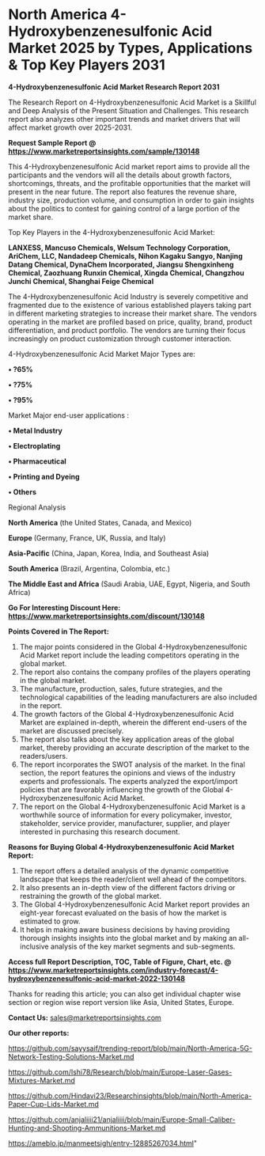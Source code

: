 # North America 4-Hydroxybenzenesulfonic Acid Market 2025 by Types, Applications & Top Key Players 2031

<strong>4-Hydroxybenzenesulfonic Acid Market Research Report 2031</strong>

The Research Report on 4-Hydroxybenzenesulfonic Acid Market is a Skillful and Deep Analysis of the Present Situation and Challenges. This research report also analyzes other important trends and market drivers that will affect market growth over 2025-2031.

<strong>Request Sample Report @ <a href=https://www.marketreportsinsights.com/sample/130148>https://www.marketreportsinsights.com/sample/130148</a></strong>

This 4-Hydroxybenzenesulfonic Acid market report aims to provide all the participants and the vendors will all the details about growth factors, shortcomings, threats, and the profitable opportunities that the market will present in the near future. The report also features the revenue share, industry size, production volume, and consumption in order to gain insights about the politics to contest for gaining control of a large portion of the market share.

Top Key Players in the 4-Hydroxybenzenesulfonic Acid Market:

<strong>LANXESS, Mancuso Chemicals, Welsum Technology Corporation, AriChem, LLC, Nandadeep Chemicals, Nihon Kagaku Sangyo, Nanjing Datang Chemical, DynaChem Incorporated, Jiangsu Shengxinheng Chemical, Zaozhuang Runxin Chemical, Xingda Chemical, Changzhou Junchi Chemical, Shanghai Feige Chemical</strong>

The 4-Hydroxybenzenesulfonic Acid Industry is severely competitive and fragmented due to the existence of various established players taking part in different marketing strategies to increase their market share. The vendors operating in the market are profiled based on price, quality, brand, product differentiation, and product portfolio. The vendors are turning their focus increasingly on product customization through customer interaction.

4-Hydroxybenzenesulfonic Acid Market Major Types are:

<strong>• ?65%

• ?75%

• ?95%</strong>

Market Major end-user applications :

<strong>• Metal Industry

• Electroplating

• Pharmaceutical

• Printing and Dyeing

• Others</strong>

Regional Analysis

</u><strong><b>North America</b></strong> (the United States, Canada, and Mexico)

<strong><b>Europe </b></strong>(Germany, France, UK, Russia, and Italy)

<strong><b>Asia-Pacific</b></strong> (China, Japan, Korea, India, and Southeast Asia)

<strong><b>South America</b></strong> (Brazil, Argentina, Colombia, etc.)

<strong><b>The Middle East and Africa</b></strong> (Saudi Arabia, UAE, Egypt, Nigeria, and South Africa)

<strong>Go For Interesting Discount Here: <a href=https://www.marketreportsinsights.com/discount/130148>https://www.marketreportsinsights.com/discount/130148</a></strong>

<strong>Points Covered in The Report:</strong>
<ol>
  <li>The major points considered in the Global 4-Hydroxybenzenesulfonic Acid Market report include the leading competitors operating in the global market.</li>
  <li>The report also contains the company profiles of the players operating in the global market.</li>
  <li>The manufacture, production, sales, future strategies, and the technological capabilities of the leading manufacturers are also included in the report.</li>
  <li>The growth factors of the Global 4-Hydroxybenzenesulfonic Acid Market are explained in-depth, wherein the different end-users of the market are discussed precisely.</li>
  <li>The report also talks about the key application areas of the global market, thereby providing an accurate description of the market to the readers/users.</li>
  <li>The report incorporates the SWOT analysis of the market. In the final section, the report features the opinions and views of the industry experts and professionals. The experts analyzed the export/import policies that are favorably influencing the growth of the Global 4-Hydroxybenzenesulfonic Acid Market.</li>
  <li>The report on the Global 4-Hydroxybenzenesulfonic Acid Market is a worthwhile source of information for every policymaker, investor, stakeholder, service provider, manufacturer, supplier, and player interested in purchasing this research document.</li>
</ol>
<strong>Reasons for Buying Global 4-Hydroxybenzenesulfonic Acid Market Report:</strong>

<ol>
  <li>The report offers a detailed analysis of the dynamic competitive landscape that keeps the reader/client well ahead of the competitors.</li>
  <li>It also presents an in-depth view of the different factors driving or restraining the growth of the global market.</li>
  <li>The Global 4-Hydroxybenzenesulfonic Acid Market report provides an eight-year forecast evaluated on the basis of how the market is estimated to grow.</li>
  <li>It helps in making aware business decisions by having providing thorough insights insights into the global market and by making an all-inclusive analysis of the key market segments and sub-segments.</li>
</ol>
<strong>Access full Report Description, TOC, Table of Figure, Chart, etc. @ <a href=https://www.marketreportsinsights.com/industry-forecast/4-hydroxybenzenesulfonic-acid-market-2022-130148>https://www.marketreportsinsights.com/industry-forecast/4-hydroxybenzenesulfonic-acid-market-2022-130148</a></strong>


Thanks for reading this article; you can also get individual chapter wise section or region wise report version like Asia, United States, Europe.

<strong>Contact Us:</strong>
sales@marketreportsinsights.com

<strong>Our other reports:</strong>

<a href=https://github.com/sayysaif/trending-report/blob/main/North-America-5G-Network-Testing-Solutions-Market.md>https://github.com/sayysaif/trending-report/blob/main/North-America-5G-Network-Testing-Solutions-Market.md</a>

<a href=https://github.com/Ishi78/Research/blob/main/Europe-Laser-Gases-Mixtures-Market.md>https://github.com/Ishi78/Research/blob/main/Europe-Laser-Gases-Mixtures-Market.md</a>

<a href=https://github.com/Hindavi23/Researchinsights/blob/main/North-America-Paper-Cup-Lids-Market.md>https://github.com/Hindavi23/Researchinsights/blob/main/North-America-Paper-Cup-Lids-Market.md</a>

<a href=https://github.com/anjaliiii21/anjaliiii/blob/main/Europe-Small-Caliber-Hunting-and-Shooting-Ammunitions-Market.md>https://github.com/anjaliiii21/anjaliiii/blob/main/Europe-Small-Caliber-Hunting-and-Shooting-Ammunitions-Market.md</a>

<a href=https://ameblo.jp/manmeetsigh/entry-12885267034.html>https://ameblo.jp/manmeetsigh/entry-12885267034.html</a>"
